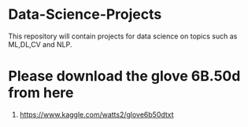 # Data-Science-Projects
This repository will contain projects for data science on topics such as ML,DL,CV and NLP.


# Please download the glove 6B.50d from here

1. https://www.kaggle.com/watts2/glove6b50dtxt
